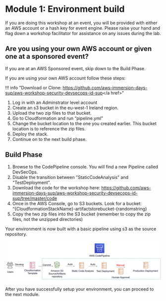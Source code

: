 # Module 1: Environment build

If you are doing this workshop at an event, you will be provided with either an AWS account or a hash key for event engine. Please raise your hand and flag down a workshop facilitator for assistance on any issues during the lab.


## Are you using your own AWS account or given one at a sponsored event?

If you are at an AWS Sponsored event, skip down to the Build Phase.

If you are using your own AWS account follow these steps:

!!! info "Download or Clone: <a href="https://github.com/aws-immersion-days-sup/aws-workshop-security-devsecops-id-sup" target="_blank">https://github.com/aws-immersion-days-sup/aws-workshop-security-devsecops-id-sup</a href>"

1. Log in with an Adminstrator level account
2. Create an s3 bucket in the eu-west-1 Ireland region.
3. Upload the two zip files to that bucket.
4. Go to Cloudformation and run “pipeline.yml”
5. Change the bucket location to the one you created earlier.  This bucket location is to reference the zip files.
6. Deploy the stack.
7. Continue on to the next build phase.



## Build Phase



1. Browse to the CodePipeline console. You will find a new Pipeline called DevSecOps.
2. Disable the transition between "StaticCodeAnalysis" and "TestDeployment". 
3. Download the code for the workshop here:  https://github.com/aws-immersion-days-sup/aws-workshop-security-devsecops-id-sup/tree/master/code
4. Once in the AWS Console, go to S3 buckets. Look for a bucket: “{CloudformationStackName}-artifactstorebucket-{randomstring}
5. Copy the two zip files into the S3 bucket (remember to copy the zip files, not the unzipped directories)



Your environment is now built with a basic pipeline using s3 as the source repository.

![Pipeline](./images/01-pipeline.png)

After you have successfully setup your environment, you can proceed to the next module.
